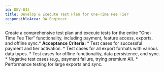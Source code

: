 ```yaml
---
id: DEV-043
title: Develop & Execute Test Plan for One-Time Fee Tier
responsibleArea: QA Engineer
---
```

Create a comprehensive test plan and execute tests for the entire "One-Time Fee Tier" functionality, including payment, feature access, exports, and offline sync.*   **Acceptance Criteria:**    *   Test cases for successful payment and tier activation.    *   Test cases for all export formats with various data types.    *   Test cases for offline functionality, data persistence, and sync.    *   Negative test cases (e.g., payment failure, trying premium AI).    *   Performance testing for large exports and sync.